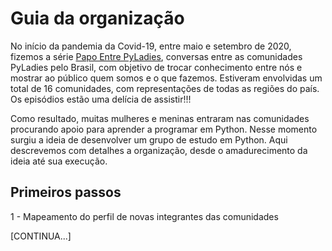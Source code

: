 # Guia da organização

No início da pandemia da Covid-19, entre maio e setembro de 2020, fizemos a série [Papo Entre PyLadies](https://youtube.com/playlist?list=PL0tfcsij9geEE-4MhGViTgeiRBIBUnlAP), conversas entre as comunidades PyLadies pelo Brasil, com objetivo de trocar conhecimento entre nós e mostrar ao público quem somos e o que fazemos. Estiveram envolvidas um total de 16 comunidades, com representações de todas as regiões do país. Os episódios estão uma delícia de assistir!!!

Como resultado, muitas mulheres e meninas entraram nas comunidades procurando apoio para aprender a programar em Python. Nesse momento surgiu a ideia de desenvolver um grupo de estudo em Python. Aqui descrevemos com detalhes a organização, desde o amadurecimento da ideia até sua execução.

## Primeiros passos

1 - Mapeamento do perfil de novas integrantes das comunidades

[CONTINUA...]